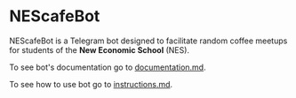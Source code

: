 # NEScafeBot

NEScafeBot is a Telegram bot designed to facilitate random coffee meetups for students of the **New Economic School** (NES).  

To see bot's documentation go to [documentation.md](https://github.com/VladislavBalabaev/nescafebot/blob/master/documentation.md).  

To see how to use bot go to [instructions.md](https://github.com/VladislavBalabaev/nescafebot/blob/master/instructions.md).
